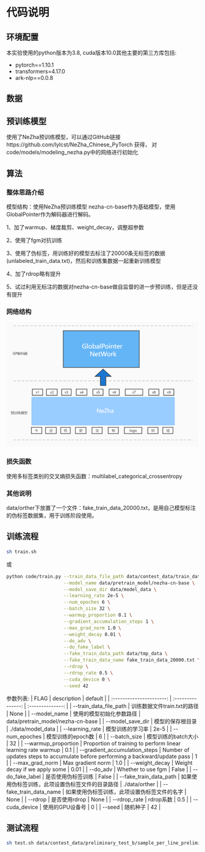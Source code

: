 # 代码说明

## 环境配置

本实验使用的python版本为3.8, cuda版本10.0其他主要的第三方库包括:

- pytorch==1.10.1
- transformers=4.17.0
- ark-nlp==0.0.8

## 数据



## 预训练模型

使用了NeZha预训练模型，可以通过GitHub链接https://github.com/lylcst/NeZha_Chinese_PyTorch 获得，
对code/models/modeling_nezha.py中的网络进行初始化

## 算法

### 整体思路介绍

模型结构：使用NeZha预训练模型 nezha-cn-base作为基础模型，使用GlobalPointer作为解码器进行解码。

1、加了warmup、梯度裁剪、weight_decay，调整超参数

2、使用了fgm对抗训练

3、使用了伪标签，用训练好的模型去标注了20000条无标签的数据(unlabeled_train_data.txt)，然后和训练集数据一起重新训练模型

4、加了rdrop略有提升

5、试过利用无标注的数据对nezha-cn-base做自监督的进一步预训练，但是还没有提升

### 网络结构

![image-20220423220155460](https://github.com/lylcst/GAIIC_project_NER/blob/master/img/%E7%BD%91%E7%BB%9C%E7%BB%93%E6%9E%84%E5%9B%BE.png)

### 损失函数

使用多标签类别的交叉熵损失函数：multilabel_categorical_crossentropy

### 其他说明

data/orther下放置了一个文件：fake_train_data_20000.txt，是用自己模型标注的伪标签数据集，用于训练阶段使用。

## 训练流程

```sh
sh train.sh
```
或
```sh
python code/train.py --train_data_file_path data/contest_data/train_data/train.txt \
                     --model_name data/pretrain_model/nezha-cn-base \
                     --model_save_dir data/model_data \
                     --learning_rate 2e-5 \
                     --num_epoches 6 \
                     --batch_size 32 \
                     --warmup_proportion 0.1 \
                     --gradient_accumulation_steps 1 \
                     --max_grad_norm 1.0 \
                     --weight_decay 0.01 \
                     --do_adv \
                     --do_fake_label \
                     --fake_train_data_path data/tmp_data \
                     --fake_train_data_name fake_train_data_20000.txt \
                     --rdrop \
                     --rdrop_rate 0.5 \
                     --cuda_device 0 \
                     --seed 42
```
参数列表:
|         FLAG             |    description    |     default     |
| :----------------------: | :---------------: | :--------------: |
|  --train_data_file_path |  训练数据文件train.txt的路径  |  None  |
| --model_name | 使用的模型初始化参数路径 | data/pretrain_model/nezha-cn-base |
|        --model_save_dir |  模型的保存根目录  |  ./data/model_data  |
|      --learning_rate |  模型训练的学习率  |  2e-5  |
| --num_epoches |  模型训练的epoch数  |  6  |
| --batch_size     |  模型训练的batch大小  |  32  |
| --warmup_proportion |  Proportion of training to perform linear learning rate warmup  |  0.1  |
| --gradient_accumulation_steps     |  Number of updates steps to accumulate before performing a backward/update pass  |  1  |
| --max_grad_norm |  Max gradient norm  | 1.0 |
|  --weight_decay |  Weight decay if we apply some  |  0.01  |
|      --do_adv   |  Whether to use fgm  |  False  |
|       --do_fake_label       |  是否使用伪标签训练  |  False  |
| --fake_train_data_path |  如果使用伪标签训练，此项设置伪标签文件的目录路径  |  ./data/orther  |
| --fake_train_data_name |  如果使用伪标签训练，此项设置伪标签文件的名字  |  None  |
|      --rdrop    |  是否使用rdrop  |  None  |
| --rdrop_rate | rdrop系数 | 0.5 |
| --cuda_device | 使用的GPU设备号 | 0 |
| --seed | 随机种子 | 42 |

## 测试流程

```sh
sh test.sh data/contest_data/preliminary_test_b/sample_per_line_preliminary_B.txt
```





